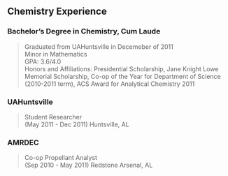 ## Chemistry Experience

### Bachelor’s Degree in Chemistry, Cum Laude
> Graduated from UAHuntsville in Decemeber of 2011  
> Minor in Mathematics  
> GPA: 3.6/4.0  
> Honors and Affiliations: Presidential Scholarship, Jane Knight Lowe Memorial Scholarship, Co-op of the Year for Department of Science (2010-2011 term), ACS Award for Analytical Chemistry 2011

### UAHuntsville 
> Student Researcher  
> (May 2011 - Dec 2011) Huntsville, AL

### AMRDEC  
> Co-op Propellant Analyst  
> (Sep 2010 - May 2011)	Redstone Arsenal, AL

